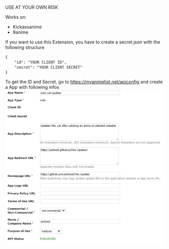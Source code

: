 USE AT YOUR OWN RISK

Works on:
- Kickassanime
- 9anime

If you want to use this Extension, you have to create a secret.json with the following structure
```
{
    "id": "YOUR CLIENT ID",
    "secret": "YOUR CLIENT SECRET"
}
```
To get the ID and Secret, go to https://myanimelist.net/apiconfig and create a App with following infos
![](https://github.com/ackhack/MAL-Updater/blob/master/MAL_App_Template.jpg)
